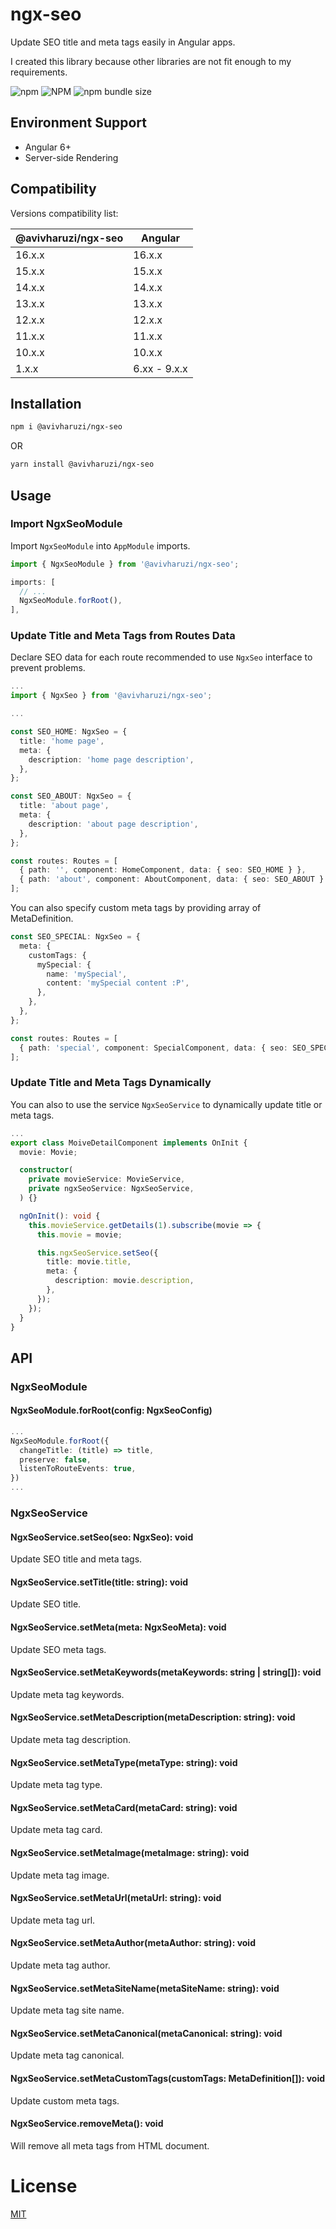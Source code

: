 # ngx-seo

Update SEO title and meta tags easily in Angular apps.

I created this library because other libraries are not fit enough to my requirements.

![npm](https://img.shields.io/npm/v/@avivharuzi/ngx-seo) ![NPM](https://img.shields.io/npm/l/@avivharuzi/ngx-seo) ![npm bundle size](https://img.shields.io/bundlephobia/min/@avivharuzi/ngx-seo)

## Environment Support

- Angular 6+
- Server-side Rendering

## Compatibility

Versions compatibility list:

| @avivharuzi/ngx-seo | Angular      |
| ------------------- | ------------ |
| 16.x.x              | 16.x.x       |
| 15.x.x              | 15.x.x       |
| 14.x.x              | 14.x.x       |
| 13.x.x              | 13.x.x       |
| 12.x.x              | 12.x.x       |
| 11.x.x              | 11.x.x       |
| 10.x.x              | 10.x.x       |
| 1.x.x               | 6.xx - 9.x.x |

## Installation

```sh
npm i @avivharuzi/ngx-seo
```

OR

```sh
yarn install @avivharuzi/ngx-seo
```

## Usage

### Import NgxSeoModule

Import `NgxSeoModule` into `AppModule` imports.

```ts
import { NgxSeoModule } from '@avivharuzi/ngx-seo';

imports: [
  // ...
  NgxSeoModule.forRoot(),
],
```

### Update Title and Meta Tags from Routes Data

Declare SEO data for each route recommended to use `NgxSeo` interface to prevent problems.

```ts
...
import { NgxSeo } from '@avivharuzi/ngx-seo';

...

const SEO_HOME: NgxSeo = {
  title: 'home page',
  meta: {
    description: 'home page description',
  },
};

const SEO_ABOUT: NgxSeo = {
  title: 'about page',
  meta: {
    description: 'about page description',
  },
};

const routes: Routes = [
  { path: '', component: HomeComponent, data: { seo: SEO_HOME } },
  { path: 'about', component: AboutComponent, data: { seo: SEO_ABOUT } },
];
```

You can also specify custom meta tags by providing array of MetaDefinition.

```ts
const SEO_SPECIAL: NgxSeo = {
  meta: {
    customTags: {
      mySpecial: {
        name: 'mySpecial',
        content: 'mySpecial content :P',
      },
    },
  },
};

const routes: Routes = [
  { path: 'special', component: SpecialComponent, data: { seo: SEO_SPECIAL } },
];
```

### Update Title and Meta Tags Dynamically

You can also to use the service `NgxSeoService` to dynamically update title or meta tags.

```ts
...
export class MoiveDetailComponent implements OnInit {
  movie: Movie;

  constructor(
    private movieService: MovieService,
    private ngxSeoService: NgxSeoService,
  ) {}

  ngOnInit(): void {
    this.movieService.getDetails(1).subscribe(movie => {
      this.movie = movie;

      this.ngxSeoService.setSeo({
        title: movie.title,
        meta: {
          description: movie.description,
        },
      });
    });
  }
}
```

## API

### NgxSeoModule

#### NgxSeoModule.forRoot(config: NgxSeoConfig)

```ts
...
NgxSeoModule.forRoot({
  changeTitle: (title) => title,
  preserve: false,
  listenToRouteEvents: true,
})
...
```

### NgxSeoService

#### NgxSeoService.setSeo(seo: NgxSeo): void

Update SEO title and meta tags.

#### NgxSeoService.setTitle(title: string): void

Update SEO title.

#### NgxSeoService.setMeta(meta: NgxSeoMeta): void

Update SEO meta tags.

#### NgxSeoService.setMetaKeywords(metaKeywords: string | string[]): void

Update meta tag keywords.

#### NgxSeoService.setMetaDescription(metaDescription: string): void

Update meta tag description.

#### NgxSeoService.setMetaType(metaType: string): void

Update meta tag type.

#### NgxSeoService.setMetaCard(metaCard: string): void

Update meta tag card.

#### NgxSeoService.setMetaImage(metaImage: string): void

Update meta tag image.

#### NgxSeoService.setMetaUrl(metaUrl: string): void

Update meta tag url.

#### NgxSeoService.setMetaAuthor(metaAuthor: string): void

Update meta tag author.

#### NgxSeoService.setMetaSiteName(metaSiteName: string): void

Update meta tag site name.

#### NgxSeoService.setMetaCanonical(metaCanonical: string): void

Update meta tag canonical.

#### NgxSeoService.setMetaCustomTags(customTags: MetaDefinition[]): void

Update custom meta tags.

#### NgxSeoService.removeMeta(): void

Will remove all meta tags from HTML document.

# License

[MIT](LICENSE)
